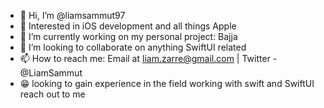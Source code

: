 - 👋 Hi, I’m @liamsammut97
- 👀 Interested in iOS development and all things Apple
- 🌱 I’m currently working on my personal project: Bajja
- 💞️ I’m looking to collaborate on anything SwiftUI related
- 📫 How to reach me: Email at liam.zarre@gmail.com | Twitter - @LiamSammut
- 😁 looking to gain experience in the field working with swift and SwiftUI reach out to me  

<!---
liamsammut97/liamsammut97 is a ✨ special ✨ repository because its `README.md` (this file) appears on your GitHub profile.
You can click the Preview link to take a look at your changes.
--->
